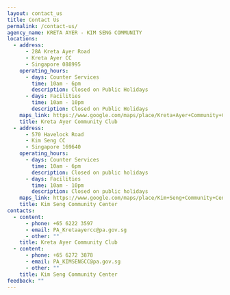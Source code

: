 ```yaml
---
layout: contact_us
title: Contact Us
permalink: /contact-us/
agency_name: KRETA AYER - KIM SENG COMMUNITY
locations:
  - address:
      - 28A Kreta Ayer Road
      - Kreta Ayer CC
      - Singapore 088995
    operating_hours:
      - days: Counter Services
        time: 10am - 6pm
        description: Closed on Public Holidays
      - days: Facilities
        time: 10am - 10pm
        description: Closed on Public Holidays
    maps_link: https://www.google.com/maps/place/Kreta+Ayer+Community+Club/@1.2809149,103.8402114,17z/data=!3m1!4b1!4m6!3m5!1s0x31da1972eb840acb:0xfd4a4679684dd0e0!8m2!3d1.2809149!4d103.8427863!16s%2Fg%2F1tkskws1?entry=ttu
    title: Kreta Ayer Community Club
  - address:
      - 570 Havelock Road
      - Kim Seng CC
      - Singapore 169640
    operating_hours:
      - days: Counter Services
        time: 10am - 6pm
        description: Closed on public holidays
      - days: Facilities
        time: 10am - 10pm
        description: Closed on public holidays
    maps_link: https://www.google.com/maps/place/Kim+Seng+Community+Centre/@1.2894666,103.8310287,17z/data=!3m2!4b1!5s0x31da19828c0bc385:0x3b9cf44623b05357!4m6!3m5!1s0x31da1982838beec7:0xfbcd62cdd9a157c!8m2!3d1.2894666!4d103.8310287!16s%2Fg%2F1tfvdqlk?entry=ttu
    title: Kim Seng Community Center
contacts:
  - content:
      - phone: +65 6222 3597
      - email: PA_Kretaayercc@pa.gov.sg
      - other: ""
    title: Kreta Ayer Community Club
  - content:
      - phone: +65 6272 3878
      - email: PA_KIMSENGCC@pa.gov.sg
      - other: ""
    title: Kim Seng Community Center
feedback: ""
---
```

